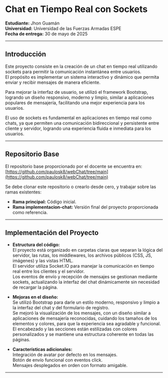 # Chat en Tiempo Real con Sockets

**Estudiante:** Jhon Guamán  
**Universidad:** Universidad de las Fuerzas Armadas ESPE  
**Fecha de entrega:** 30 de mayo de 2025

---

## Introducción

Este proyecto consiste en la creación de un chat en tiempo real utilizando sockets para permitir la comunicación instantánea entre usuarios.  
El propósito es implementar un sistema interactivo y dinámico que permita enviar y recibir mensajes de manera eficiente.

Para mejorar la interfaz de usuario, se utilizó el framework Bootstrap, logrando un diseño responsivo, moderno y limpio, similar a aplicaciones populares de mensajería, facilitando una mejor experiencia para los usuarios.

El uso de sockets es fundamental en aplicaciones en tiempo real como chats, ya que permiten una comunicación bidireccional y persistente entre cliente y servidor, logrando una experiencia fluida e inmediata para los usuarios.

---

## Repositorio Base

El repositorio base proporcionado por el docente se encuentra en:  
[https://github.com/paulosk8/webChat/tree/main](https://github.com/paulosk8/webChat/tree/main)  

Se debe clonar este repositorio o crearlo desde cero, y trabajar sobre las ramas existentes:  

- **Rama principal:** Código inicial.  
- **Rama implementacion-chat:** Versión final del proyecto proporcionada como referencia.

---

## Implementación del Proyecto

- **Estructura del código:**  
  El proyecto está organizado en carpetas claras que separan la lógica del servidor, las rutas, los middlewares, los archivos públicos (CSS, JS, imágenes) y las vistas HTML.  
  El servidor utiliza Socket.IO para manejar la comunicación en tiempo real entre los clientes y el servidor.  
  Los eventos de envío y recepción de mensajes se gestionan mediante sockets, actualizando la interfaz del chat dinámicamente sin necesidad de recargar la página.

- **Mejoras en el diseño:**  
  Se utilizó Bootstrap para darle un estilo moderno, responsivo y limpio a la interfaz del chat y del formulario de registro.  
  Se mejoró la visualización de los mensajes, con un diseño similar a aplicaciones de mensajería reconocidas, cuidando los tamaños de los elementos y colores, para que la experiencia sea agradable y funcional.  
  El encabezado y las secciones están estilizadas con colores personalizados y se mantiene una estructura coherente en todas las páginas.

- **Características adicionales:**  
  Integración de avatar por defecto en los mensajes.  
  Botón de envío funcional con eventos click.  
  Mensajes desplegados en orden con formato amigable.  

---
